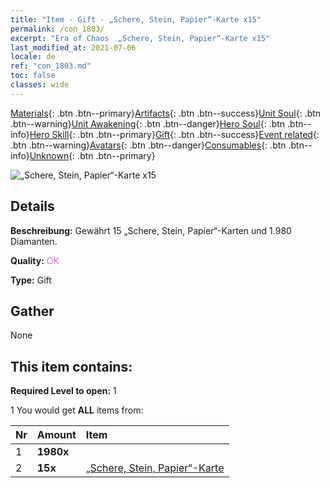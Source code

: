 ```yaml
---
title: "Item - Gift - „Schere, Stein, Papier“-Karte x15"
permalink: /con_1803/
excerpt: "Era of Chaos  „Schere, Stein, Papier“-Karte x15"
last_modified_at: 2021-07-06
locale: de
ref: "con_1803.md"
toc: false
classes: wide
---
```

 [Materials](/ItemsDE/){: .btn .btn--primary}[Artifacts](/ItemsDE/Artifacts/){: .btn .btn--success}[Unit Soul](/ItemsDE/UnitSoul/){: .btn .btn--warning}[Unit Awakening](/ItemsDE/UnitAwakening/){: .btn .btn--danger}[Hero Soul](/ItemsDE/HeroSoul/){: .btn .btn--info}[Hero Skill](/ItemsDE/HeroSkill/){: .btn .btn--primary}[Gift](/ItemsDE/Gift/){: .btn .btn--success}[Event related](/ItemsDE/Events/){: .btn .btn--warning}[Avatars](/ItemsDE/Avatars/){: .btn .btn--danger}[Consumables](/ItemsDE/Consumables/){: .btn .btn--info}[Unknown](/ItemsDE/Unknown/){: .btn .btn--primary}

 ![„Schere, Stein, Papier“-Karte x15](/images/t/i_907422.png)

## Details
 **Beschreibung:** Gewährt 15 „Schere, Stein, Papier“-Karten und 1.980 Diamanten.

 **Quality:** <span style="color: #DA70D6">OK</span>

 **Type:** Gift

## Gather

  None

## This item contains:

 **Required Level to open:** 1

 1 You would get **ALL** items  from:

  | Nr | Amount |     Item    |
  |:---|:-------|:------------|
  | 1 |  **1980x** | <i class="fas fa-gem"/> |  | 
  | 2 |  **15x** | [„Schere, Stein, Papier“-Karte](/ItemsDE/con_547/) |  | 

